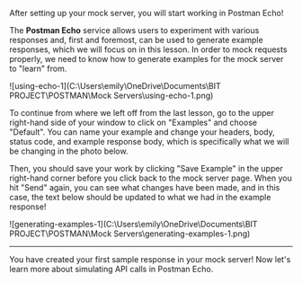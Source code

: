 <!--title={Generating Examples}-->

After setting up your mock server, you will start working in Postman Echo!

The **Postman Echo** service allows users to experiment with various responses and, first and foremost, can be used to generate example responses, which we will focus on in this lesson. In order to mock requests properly, we need to know how to generate examples for the mock server to "learn" from. 

![using-echo-1](C:\Users\emily\OneDrive\Documents\BIT PROJECT\POSTMAN\Mock Servers\using-echo-1.png)

To continue from where we left off from the last lesson, go to the upper right-hand side of your window to click on "Examples" and choose "Default". You can name your example and change your headers, body, status code, and example response body, which is specifically what we will be changing in the photo below.

Then, you should save your work by clicking "Save Example" in the upper right-hand corner before you click back to the mock server page. When you hit "Send" again, you can see what changes have been made, and in this case, the text below should be updated to what we had in the example response!

![generating-examples-1](C:\Users\emily\OneDrive\Documents\BIT PROJECT\POSTMAN\Mock Servers\generating-examples-1.png)

---

You have created your first sample response in your mock server! Now let's learn more about simulating API calls in Postman Echo.